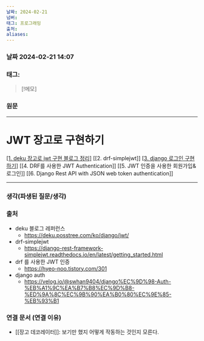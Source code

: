 ```yaml
---
날짜: 2024-02-21
넘버: 
태그: 프로그래밍
출처: 
aliases:
---
```

### 날짜  2024-02-21 14:07

### 태그:

>[!메모]
>

### 원문
---
# JWT 장고로 구현하기
[[1. deku 장고로 jwt 구현 블로그 정리]](pass)
[[2. drf-simplejwt]]
[[3. django 로그인 구현하기]](pass)
[[4. DRF를 사용한 JWT Authentication]]
[[5. JWT 인증을 사용한 회원가입&로그인]]
[[6. Django Rest API with JSON web token authentication]]




---
### 생각(파생된 질문/생각)

### 출처
- deku 블로그 레퍼런스
	- https://deku.posstree.com/ko/django/jwt/
- drf-simplejwt
	- https://django-rest-framework-simplejwt.readthedocs.io/en/latest/getting_started.html
- drf 를 사용한 JWT 인증
	- https://hyeo-noo.tistory.com/301
- django auth
	- https://velog.io/@swhan9404/django%EC%9D%98-Auth-%EB%A1%9C%EA%B7%B8%EC%9D%B8-%ED%9A%8C%EC%9B%90%EA%B0%80%EC%9E%85-%EB%93%B1
### 연결 문서 (연결 이유)
- [[장고 데코레이터]]: 보기만 했지 어떻게 작동하는 것인지 모른다.